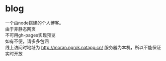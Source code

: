 # blog
一个由node搭建的个人博客。     
由于非静态网页      
不可用gh-pages实现预览    
如有不便，请多多包涵     
线上访问时地址为  http://moran.ngrok.natapp.cn/
服务器为本机，所以不能保证实时开放   
